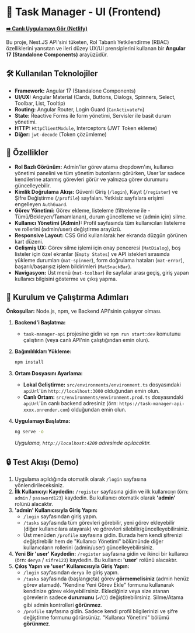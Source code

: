 # 🎨 Task Manager - UI (Frontend)

**[➡️ Canlı Uygulamayı Gör (Netlify)](https://task-managerui.netlify.app)**

Bu proje, Nest.JS API'sini tüketen, Rol Tabanlı Yetkilendirme (RBAC) özelliklerini yansıtan ve ileri düzey UX/UI prensiplerini kullanan bir **Angular 17 (Standalone Components)** arayüzüdür.

## 🛠️ Kullanılan Teknolojiler

* **Framework:** Angular 17 (Standalone Components)
* **UI/UX:** Angular Material (Cards, Buttons, Dialogs, Spinners, Select, Toolbar, List, Tooltip)
* **Routing:** Angular Router, Login Guard (`CanActivateFn`)
* **State:** Reactive Forms ile form yönetimi, Servisler ile basit durum yönetimi.
* **HTTP:** `HttpClientModule`, Interceptors (JWT Token ekleme)
* **Diğer:** `jwt-decode` (Token çözümleme)

## 🎯 Özellikler

* **Rol Bazlı Görünüm:** Admin'ler görev atama dropdown'ını, kullanıcı yönetimi panelini ve tüm yönetim butonlarını görürken, User'lar sadece kendilerine atanmış görevleri görür ve yalnızca görev durumunu güncelleyebilir.
* **Kimlik Doğrulama Akışı:** Güvenli Giriş (`/login`), Kayıt (`/register`) ve Şifre Değiştirme (`/profile`) sayfaları. Yetkisiz sayfalara erişimi engelleyen `AuthGuard`.
* **Görev Yönetimi:** Görev ekleme, listeleme (filtreleme ile - Tümü/Bekleyen/Tamamlanan), durum güncelleme ve (admin için) silme.
* **Kullanıcı Yönetimi (Admin):** Profil sayfasında tüm kullanıcıları listeleme ve rollerini (admin/user) değiştirme arayüzü.
* **Responsive Layout:** CSS Grid kullanılarak her ekranda düzgün görünen kart düzeni.
* **Gelişmiş UX:** Görev silme işlemi için onay penceresi (`MatDialog`), boş listeler için özel ekranlar (`Empty States`) ve API istekleri sırasında yükleme durumları (`mat-spinner`), form doğrulama hataları (`mat-error`), başarılı/başarısız işlem bildirimleri (`MatSnackBar`).
* **Navigasyon:** Üst menü (`mat-toolbar`) ile sayfalar arası geçiş, giriş yapan kullanıcı bilgisini gösterme ve çıkış yapma.

## 🚀 Kurulum ve Çalıştırma Adımları

**Önkoşullar:** Node.js, npm, ve Backend API'sinin çalışıyor olması.

1.  **Backend'i Başlatma:**
    * `task-manager-api` projesine gidin ve `npm run start:dev` komutunu çalıştırın (veya canlı API'nin çalıştığından emin olun).

2.  **Bağımlılıkları Yükleme:**
    ```bash
    npm install
    ```

3.  **Ortam Dosyasını Ayarlama:**
    * **Lokal Geliştirme:** `src/environments/environment.ts` dosyasındaki `apiUrl`'ün `http://localhost:3000` olduğundan emin olun.
    * **Canlı Ortam:** `src/environments/environment.prod.ts` dosyasındaki `apiUrl`'ün canlı backend adresiniz (örn: `https://task-manager-api-xxxx.onrender.com`) olduğundan emin olun.

4.  **Uygulamayı Başlatma:**
    ```bash
    ng serve -o
    ```
    *Uygulama, `http://localhost:4200` adresinde açılacaktır.*

## 🔒 Test Akışı (Demo)

1.  Uygulama açıldığında otomatik olarak `/login` sayfasına yönlendirileceksiniz.
2.  **İlk Kullanıcıyı Kaydedin:** `/register` sayfasına gidin ve ilk kullanıcıyı (örn: `admin` / `password123`) kaydedin. Bu kullanıcı otomatik olarak **'admin'** rolünü alacaktır.
3.  **'admin' Kullanıcısıyla Giriş Yapın:**
    * `/login` sayfasından giriş yapın.
    * `/tasks` sayfasında tüm görevleri görebilir, yeni görev ekleyebilir (diğer kullanıcılara atayarak) ve görevleri silebilir/güncelleyebilirsiniz.
    * Üst menüden `/profile` sayfasına gidin. Burada hem kendi şifrenizi değiştirebilir hem de "Kullanıcı Yönetimi" bölümünde diğer kullanıcıların rollerini (admin/user) güncelleyebilirsiniz.
4.  **Yeni Bir 'user' Kaydedin:** `/register` sayfasına gidin ve ikinci bir kullanıcı (örn: `derya` / `sifre123`) kaydedin. Bu kullanıcı **'user'** rolünü alacaktır.
5.  **Çıkış Yapın ve 'user' Kullanıcısıyla Giriş Yapın:**
    * `/login` sayfasından `derya` ile giriş yapın.
    * `/tasks` sayfasında (başlangıçta) görev **görmemelisiniz** (admin henüz görev atamadı). "Kendine Yeni Görev Ekle" formunu kullanarak kendinize görev ekleyebilirsiniz. Eklediğiniz veya size atanan görevlerin sadece **durumunu** (`✔`/`⚪`) değiştirebilirsiniz. Silme/Atama gibi admin kontrolleri **görünmez**.
    * `/profile` sayfasına gidin. Sadece kendi profil bilgilerinizi ve şifre değiştirme formunu görürsünüz. "Kullanıcı Yönetimi" bölümü **görünmez**.
